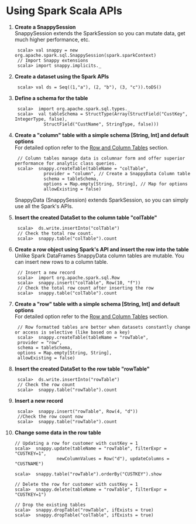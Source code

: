 <a id="getting-started-using-spark-scala-apis"></a>
# Using Spark Scala APIs

1. **Create a SnappySession**</br>
    SnappySession extends the SparkSession so you can mutate data, get much higher performance, etc.

        scala> val snappy = new org.apache.spark.sql.SnappySession(spark.sparkContext)
        // Import Snappy extensions
        scala> import snappy.implicits._

2. **Create a dataset using the Spark APIs**</br>

		scala> val ds = Seq((1,"a"), (2, "b"), (3, "c")).toDS()

3. **Define a schema for the table**</br>

        scala>  import org.apache.spark.sql.types._
        scala>  val tableSchema = StructType(Array(StructField("CustKey", IntegerType, false),
                  StructField("CustName", StringType, false)))

4. **Create a "column" table with a simple schema [String, Int] and default options**</br>
    For detailed option refer to the [Row and Column Tables](../programming_guide/tables_in_snappydata.md#row-and-column-tables) section.

        // Column tables manage data is columnar form and offer superior performance for analytic class queries.
        scala>  snappy.createTable(tableName = "colTable",
                  provider = "column", // Create a SnappyData Column table
                  schema = tableSchema,
                  options = Map.empty[String, String], // Map for options
                  allowExisting = false)

    SnappyData (SnappySession) extends SparkSession, so you can simply use all the Spark's APIs.

5. **Insert the created DataSet to the column table "colTable"**</br>

        scala>  ds.write.insertInto("colTable")
        // Check the total row count.
        scala>  snappy.table("colTable").count

6. **Create a row object using Spark's API and insert the row into the table**</br>
	Unlike Spark DataFrames SnappyData column tables are mutable. You can insert new rows to a column table.

        // Insert a new record
        scala>  import org.apache.spark.sql.Row
        scala>  snappy.insert("colTable", Row(10, "f"))
        // Check the total row count after inserting the row
        scala>  snappy.table("colTable").count

7. **Create a "row" table with a simple schema [String, Int] and default options** </br>
	For detailed option refer to the [Row and Column Tables](../programming_guide/tables_in_snappydata.md#row-and-column-tables) section.

        // Row formatted tables are better when datasets constantly change or access is selective (like based on a key)
        scala>  snappy.createTable(tableName = "rowTable",
        provider = "row",
        schema = tableSchema,
        options = Map.empty[String, String],
        allowExisting = false)

8. **Insert the created DataSet to the row table "rowTable"**</br>

        scala>  ds.write.insertInto("rowTable")
        // Check the row count
        scala>  snappy.table("rowTable").count

9. **Insert a new record**</br>

        scala>  snappy.insert("rowTable", Row(4, "d"))
        //Check the row count now
        scala>  snappy.table("rowTable").count


10. **Change some data in the row table**</br>

        // Updating a row for customer with custKey = 1
        scala>  snappy.update(tableName = "rowTable", filterExpr = "CUSTKEY=1",
                        newColumnValues = Row("d"), updateColumns = "CUSTNAME")

        scala>  snappy.table("rowTable").orderBy("CUSTKEY").show

        // Delete the row for customer with custKey = 1
        scala>  snappy.delete(tableName = "rowTable", filterExpr = "CUSTKEY=1")

        // Drop the existing tables
        scala>  snappy.dropTable("rowTable", ifExists = true)
        scala>  snappy.dropTable("colTable", ifExists = true)

